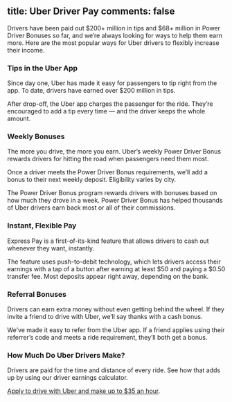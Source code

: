 title: Uber Driver Pay
comments: false
---
Drivers have been paid out $200+ million in tips and $68+ million in Power Driver Bonuses so far, and we’re always looking for ways to help them earn more. Here are the most popular ways for Uber drivers to flexibly increase their income.

### Tips in the Uber App

Since day one, Uber has made it easy for passengers to tip right from the app. To date, drivers have earned over $200 million in tips.

After drop-off, the Uber app charges the passenger for the ride. They’re encouraged to add a tip every time — and the driver keeps the whole amount.

### Weekly Bonuses

The more you drive, the more you earn. Uber’s weekly Power Driver Bonus rewards drivers for hitting the road when passengers need them most.

Once a driver meets the Power Driver Bonus requirements, we’ll add a bonus to their next weekly deposit. Eligibility varies by city. 

The Power Driver Bonus program rewards drivers with bonuses based on how much they drove in a week. Power Driver Bonus has helped thousands of Uber drivers earn back most or all of their commissions.

### Instant, Flexible Pay

Express Pay is a first-of-its-kind feature that allows drivers to cash out whenever they want, instantly.

The feature uses push-to-debit technology, which lets drivers access their earnings with a tap of a button after earning at least $50 and paying a $0.50 transfer fee. Most deposits appear right away, depending on the bank.

### Referral Bonuses

Drivers can earn extra money without even getting behind the wheel. If they invite a friend to drive with Uber, we’ll say thanks with a cash bonus.

We’ve made it easy to refer from the Uber app. If a friend applies using their referrer’s code and meets a ride requirement, they’ll both get a bonus.

### How Much Do Uber Drivers Make?

Drivers are paid for the time and distance of every ride. See how that adds up by using our driver earnings calculator.

[Apply to drive with Uber and make up to $35 an hour](https://www.Uber.com/drivers).
